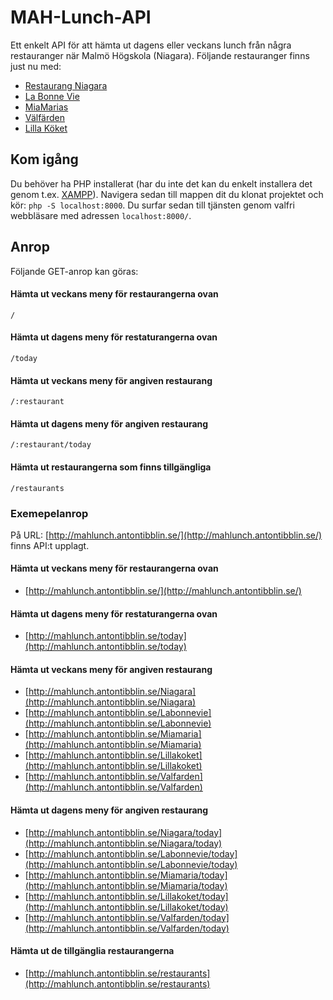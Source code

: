 # MAH-Lunch-API

Ett enkelt API för att hämta ut dagens eller veckans lunch från några restauranger när Malmö Högskola (Niagara). Följande restauranger finns just nu med:

- [Restaurang Niagara](http://restaurangniagara.se/)
- [La Bonne Vie](http://labonnevie.se/)
- [MiaMarias](http://restaurangniagara.se/)
- [Välfärden](http://valfarden.nu/)
- [Lilla Köket](http://lillakoket.com/)

## Kom igång

Du behöver ha PHP installerat (har du inte det kan du enkelt installera det genom t.ex. [XAMPP](https://www.apachefriends.org)). Navigera sedan till mappen dit du klonat projektet och kör: `php -S localhost:8000`. Du surfar sedan till tjänsten genom valfri webbläsare med adressen `localhost:8000/`.

## Anrop

Följande GET-anrop kan göras:

#### Hämta ut veckans meny för restaurangerna ovan

`/`

#### Hämta ut dagens meny för restaturangerna ovan

`/today`

#### Hämta ut veckans meny för angiven restaurang

`/:restaurant`

#### Hämta ut dagens meny för angiven restaurang

`/:restaurant/today`

#### Hämta ut restaurangerna som finns tillgängliga

`/restaurants`

### Exemepelanrop

På URL: [http://mahlunch.antontibblin.se/](http://mahlunch.antontibblin.se/) finns API:t upplagt.

#### Hämta ut veckans meny för restaurangerna ovan

- [http://mahlunch.antontibblin.se/](http://mahlunch.antontibblin.se/)

#### Hämta ut dagens meny för restaturangerna ovan

- [http://mahlunch.antontibblin.se/today](http://mahlunch.antontibblin.se/today)

#### Hämta ut veckans meny för angiven restaurang

- [http://mahlunch.antontibblin.se/Niagara](http://mahlunch.antontibblin.se/Niagara)
- [http://mahlunch.antontibblin.se/Labonnevie](http://mahlunch.antontibblin.se/Labonnevie)
- [http://mahlunch.antontibblin.se/Miamaria](http://mahlunch.antontibblin.se/Miamaria)
- [http://mahlunch.antontibblin.se/Lillakoket](http://mahlunch.antontibblin.se/Lillakoket)
- [http://mahlunch.antontibblin.se/Valfarden](http://mahlunch.antontibblin.se/Valfarden)

#### Hämta ut dagens meny för angiven restaurang

- [http://mahlunch.antontibblin.se/Niagara/today](http://mahlunch.antontibblin.se/Niagara/today)
- [http://mahlunch.antontibblin.se/Labonnevie/today](http://mahlunch.antontibblin.se/Labonnevie/today)
- [http://mahlunch.antontibblin.se/Miamaria/today](http://mahlunch.antontibblin.se/Miamaria/today)
- [http://mahlunch.antontibblin.se/Lillakoket/today](http://mahlunch.antontibblin.se/Lillakoket/today)
- [http://mahlunch.antontibblin.se/Valfarden/today](http://mahlunch.antontibblin.se/Valfarden/today)

#### Hämta ut de tillgänglia restaurangerna

- [http://mahlunch.antontibblin.se/restaurants](http://mahlunch.antontibblin.se/restaurants)
